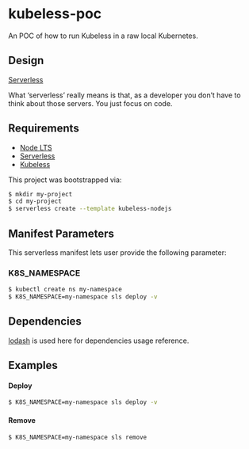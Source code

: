 kubeless-poc
=========

An POC of how to run Kubeless in a raw local Kubernetes.

Design
------------

[Serverless](https://serverless.com/learn/overview)

What ‘serverless’ really means is that, as a developer you don’t have to think about those servers. You just focus on code.

Requirements
------------

- [Node LTS](https://nodejs.org/en/download/)
- [Serverless](https://github.com/serverless/serverless/)
- [Kubeless](https://github.com/serverless/serverless-kubeless)

This project was bootstrapped via:

```bash
$ mkdir my-project
$ cd my-project
$ serverless create --template kubeless-nodejs
```

Manifest Parameters
--------------

This serverless manifest lets user provide the following parameter:

### K8S_NAMESPACE
```bash
$ kubectl create ns my-namespace
$ K8S_NAMESPACE=my-namespace sls deploy -v
```

Dependencies
------------

[lodash](https://lodash.com/) is used here for dependencies usage reference.

Examples
----------------

#### Deploy
```bash
$ K8S_NAMESPACE=my-namespace sls deploy -v
```

#### Remove
```bash
$ K8S_NAMESPACE=my-namespace sls remove
```